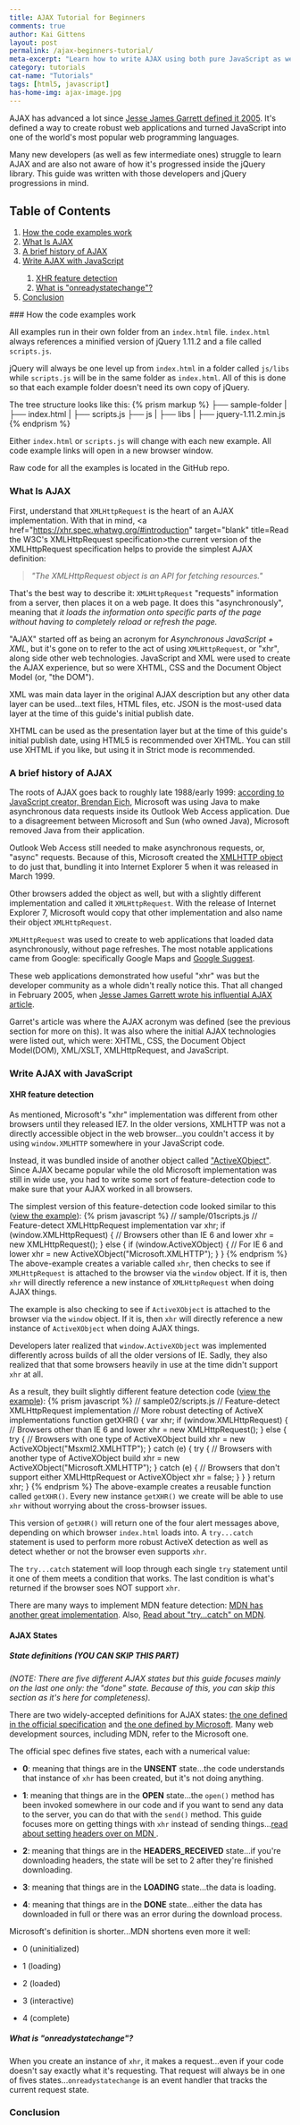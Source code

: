 ```yaml
---
title: AJAX Tutorial for Beginners
comments: true
author: Kai Gittens
layout: post
permalink: /ajax-beginners-tutorial/
meta-excerpt: "Learn how to write AJAX using both pure JavaScript as well as jQuery. Includes many code examples that can be downloaded."
category: tutorials
cat-name: "Tutorials"
tags: [html5, javascript]
has-home-img: ajax-image.jpg
---
```

AJAX has advanced a lot since [Jesse James Garrett defined it 2005](adaptivepath.com/ideas/ajax-new-approach-web-applications/ "Read Jesse James Garrett original'AJAX' article"). It's defined a way to create robust web applications and turned JavaScript into one of the world's most popular web programming languages.

Many new developers (as well as few intermediate ones) struggle to learn AJAX and are also not aware of how it's progressed inside the jQuery library. This guide was written with those developers and jQuery progressions in mind.
<h2 style="clear:both;">Table of Contents</h2>
  <ol>
    <li><a href="#how-code-examples-works">How the code examples work</li>
    <li><a href="#what-is-ajax">What Is AJAX</li>
    <li><a href="#brief-history-ajax">A brief history of AJAX</li>
    <li>
      <a href="#ajax-javascript">Write AJAX with JavaScript</li>
      <ol>
        <li><a href="#xhr-feature-detection">XHR feature detection</li>
        <li><a href="#what-is-onreadystatechange">What is "onreadystatechange"?</li>
      </ol>
    </li>
    <li><a href="#conclusion">Conclusion</li>
  </ol>
<a name="how-code-examples-works"></a>
### How the code examples work

All examples run in their own folder from an `index.html` file.  `index.html` always references a minified version of jQuery 1.11.2 and a file called `scripts.js`.

jQuery will always be one level up from `index.html` in a folder called `js/libs` while `scripts.js` will be in the same folder as `index.html`. All of this is done so that each example folder doesn't need its own copy of jQuery.

The tree structure looks like this:
{% prism markup %}
├── sample-folder
|   ├── index.html
|   ├── scripts.js
├── js
|   ├── libs
|       ├── jquery-1.11.2.min.js
{% endprism %}

Either `index.html` or `scripts.js` will change with each new example. All code example links will open in a new browser window.

Raw code for all the examples is located in the GitHub repo.
<a name="what-is-ajax"></a>
### What Is AJAX
First, understand that `XMLHttpRequest` is the heart of an AJAX implementation. With that in mind, <a href="https://xhr.spec.whatwg.org/#introduction" target="blank" title=Read the W3C's XMLHttpRequest specification>the current version of the XMLHttpRequest specification</a> helps to provide the simplest AJAX definition:

> *"The XMLHttpRequest object is an API for fetching resources."*

That's the best way to describe it: `XMLHttpRequest` "requests" information from a server, then places it on a web page. It does this "asynchronously", meaning that *it loads the information onto specific parts of the page without having to completely reload or refresh the page.*

"AJAX" started off as being an acronym for _Asynchronous JavaScript + XML_, but it's gone on to refer to the act of using `XMLHttpRequest`, or  "xhr", along side other web technologies. JavaScript and XML were used to create the AJAX experience, but so were XHTML, CSS and the Document Object Model (or, "the DOM").

XML was main data layer in the original AJAX description but any other data layer can be used...text files, HTML files, etc. JSON is the most-used data layer at the time of this guide's initial publish date.

XHTML can be used as the presentation layer but at the time of this guide's initial publish date, using HTML5 is recommended over XHTML. You can still use XHTML if you like, but using it in Strict mode is recommended.
<a name="brief-history-ajax"></a>
### A brief history of AJAX
The roots of AJAX goes back to roughly late 1988/early 1999: [according to JavaScript creator, Brendan Eich](http://www.stitcher.com/podcast/ruby-rogues/javascript-jabber/e/124-jsj-the-origin-of-javascript-with-brendan-eich-35282918), Microsoft was using Java to make asynchronous data requests inside its Outlook Web Access application. Due to a disagreement between Microsoft and Sun (who owned Java), Microsoft removed Java from their application.

Outlook Web Access still needed to make asynchronous requests, or, "async" requests. Because of this, Microsoft created the [XMLHTTP object](http://msdn.microsoft.com/en-us/library/ie/ms537505%28v=vs.85%29.aspx, "Read more about the XMLHTTP Object") to do just that, bundling it into Internet Explorer 5 when it was released in March 1999.

Other browsers added the object as well, but with a slightly different implementation and called it `XMLHttpRequest`. With the release of Internet Explorer 7, Microsoft would copy that other implementation and also name their object `XMLHttpRequest`.

`XMLHttpRequest` was used to create to web applications that loaded data asynchronously, without page refreshes. The most notable applications came from Google: specifically Google Maps and [Google Suggest](http://www.searchenginejournal.com/beginners-guide-google-suggest-marketers-seo/73269/ "Read about Google Suggest").

These web applications demonstrated how useful "xhr" was but the developer community as a whole didn't really notice this. That all changed in February 2005, when [Jesse James Garrett wrote his influential AJAX article](http://www.adaptivepath.com/ideas/ajax-new-approach-web-applications/).

Garret's article was where the AJAX acronym was defined (see the previous section for more on this). It was also where the initial AJAX technologies were listed out, which were: XHTML, CSS, the Document Object Model(DOM), XML/XSLT, XMLHttpRequest, and JavaScript.

<a name="ajax-javascript"></a>
### Write AJAX with JavaScript
<a name="xhr-feature-detection"></a>
#### XHR feature detection
As mentioned, Microsoft's "xhr" implementation was different from other browsers until they released IE7. In the older versions, XMLHTTP was not a directly accessible object in the web browser...you couldn't access it by using `window.XMLHTTP` somewhere in your JavaScript code.

Instead, it was bundled inside of another object called
<a href="http://msdn.microsoft.com/en-us/library/aa751972(VS.85).aspx">"ActiveXObject"</a>. Since AJAX became popular while the old Microsoft implementation was still in wide use, you had to write some sort of feature-detection code to make sure that your AJAX worked in all browsers.

The simplest version of this feature-detection code looked similar to this (<a href="/samples/ajax-tutorial-samples/sample01/" target="blank">view the example</a>):
{% prism javascript %}
// sample/01scripts.js
// Feature-detect XMLHttpRequest implementation
var xhr;
if (window.XMLHttpRequest) { // Browsers other than IE 6 and lower
  xhr = new XMLHttpRequest();
} else {
  if (window.ActiveXObject) { // For IE 6 and lower
    xhr = new ActiveXObject("Microsoft.XMLHTTP");
  }
}
{% endprism %}
The above-example creates a variable called `xhr`, then checks to see if `XMLHttpRequest` is attached to the browser via the `window` object.  If it is, then `xhr` will directly reference a new instance of `XMLHttpRequest` when doing AJAX things.

The example is also checking to see if `ActiveXObject` is attached to the browser via the `window` object. If it is, then `xhr` will directly reference a new instance of `ActiveXObject` when doing AJAX things.

Developers later realized that `window.ActiveXObject` was implemented differently across builds of all the older versions of IE. Sadly, they also realized that that some browsers heavily in use at the time didn't support `xhr` at all.

As a result, they built slightly different feature detection code (<a href="/samples/ajax-tutorial-samples/sample02/" target="blank">view the example</a>):
{% prism javascript %}
// sample02/scripts.js
// Feature-detect XMLHttpRequest implementation
// More robust detecting of ActiveX implementations
function getXHR() {
  var xhr;
  if (window.XMLHttpRequest) { // Browsers other than IE 6 and lower
    xhr = new XMLHttpRequest();
  } else {
    try { // Browsers with one type of ActiveXObject build
      xhr = new ActiveXObject("Msxml2.XMLHTTP");
    } catch (e) {
      try { // Browsers with another type of ActiveXObject build
        xhr = new ActiveXObject("Microsoft.XMLHTTP");
      } catch (e) {
        // Browsers that don't support either XMLHttpRequest or ActiveXObject
        xhr = false;
      }
    }
  }
  return xhr;
}
{% endprism %}
The above-example creates a reusable function called `getXHR()`. Every new instance `getXHR()` we create will be able to use `xhr` without worrying about the cross-browser issues.

This version of `getXHR()` will return one of the four alert messages above, depending on which browser `index.html` loads into. A `try...catch` statement is used to perform more robust ActiveX detection as well as detect whether or not the browser even supports `xhr`.

The `try...catch` statement will loop through each single `try` statement until it one of them meets a condition that works. The last condition is what's returned if the browser soes NOT support `xhr`.

There are many ways to implement MDN feature detection: <a href="https://developer.mozilla.org/en-US/docs/AJAX/Getting_Started#Step_3_.E2.80.93_A_Simple_Example" target="blank">MDN has another great implementation</a>. Also, <a href="https://developer.mozilla.org/en-US/docs/Web/JavaScript/Reference/Statements/try...catch" target="blank">Read about "try...catch" on MDN</a>.
<a name="ajax-states"></a>
#### AJAX States
<a name="state-definitions"></a>
##### State definitions (YOU CAN SKIP THIS PART)
*(NOTE: There are five different AJAX states but this guide focuses mainly on the last one only: the "done" state. Because of this, you can skip this section as it's here for completeness).*

There are two widely-accepted definitions for AJAX states: [the one defined in the official specification](https://xhr.spec.whatwg.org/#states "Read the AJAX states definition in official XMLHttpRequest specification") and [the one defined by Microsoft](http://msdn.microsoft.com/en-us//library/ms534361%28en-us,VS.85%29.aspx). Many web development sources, including MDN, refer to the Microsoft one.

The official spec defines five states, each with a numerical value:

* __0__: meaning that things are in the __UNSENT__ state...the code understands that instance of `xhr` has been created, but it's not doing anything.

* __1__: meaning that things are in the __OPEN__ state...the `open()` method has been invoked somewhere in our code and if you want to send any data to the server, you can do that with the `send()` method. This guide focuses more on getting things with `xhr` instead of sending things...[read about setting headers over on MDN ](https://developer.mozilla.org/en-US/docs/AJAX/Getting_Started#Step_5_.E2.80.93_Working_with_data "Go to MDN to learn about setting headers in an XMLHttpRequest").

* __2__: meaning that things are in the __HEADERS_RECEIVED__ state...if you're downloading headers, the state will be set to 2 after they're finished downloading.

* __3__: meaning that things are in the __LOADING__ state...the data is loading.

* __4__: meaning that things are in the __DONE__ state...either the data has downloaded in full or there was an error during the download process.

Microsoft's definition is shorter...MDN shortens even more it well:
* 0 (uninitialized)

* 1 (loading)

* 2 (loaded)

* 3 (interactive)

* 4 (complete)

<a name="what-is-onreadystatechange"></a>
##### What is "onreadystatechange"?
When you create an instance of `xhr`, it makes a request...even if your code doesn't say exactly what it's requesting.  That request will always be in one of fives states...`onreadystatechange` is an event handler that tracks the current request state.

<a name="conclusion"></a>
### Conclusion
